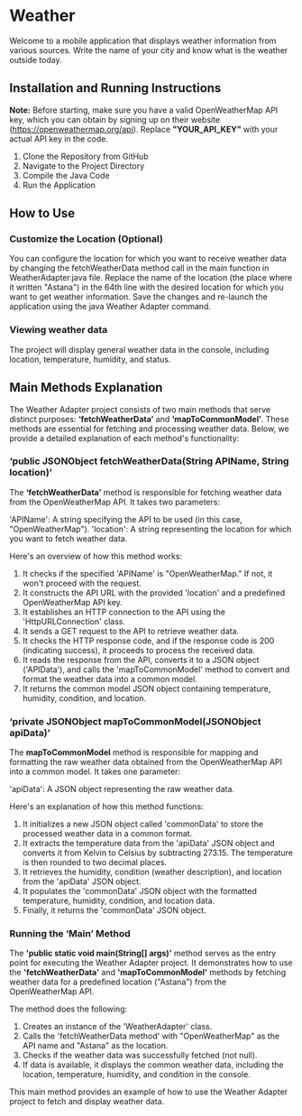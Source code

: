 # Weather 
Welcome to a  mobile application that displays weather information from various sources. Write the name of your city and know what is the weather outside today.

## Installation and Running Instructions
**Note:** Before starting, make sure you have a valid OpenWeatherMap API key, which you can obtain by signing up on their website (https://openweathermap.org/api). Replace **"YOUR_API_KEY"** with your actual API key in the code.

1. Clone the Repository from GitHub
2. Navigate to the Project Directory
3. Compile the Java Code
4. Run the Application


## How to Use

### Customize the Location (Optional)
You can configure the location for which you want to receive weather data by changing the fetchWeatherData method call in the main function in WeatherAdapter.java file. Replace the name of the location (the place where it written "Astana") in the 64th line with the desired location for which you want to get weather information. Save the changes and re-launch the application using the java Weather Adapter command.

### Viewing weather data
The project will display general weather data in the console, including location, temperature, humidity, and status.



## Main Methods Explanation

The Weather Adapter project consists of two main methods that serve distinct purposes: **‘fetchWeatherData’** and **‘mapToCommonModel’**. These methods are essential for fetching and processing weather data. Below, we provide a detailed explanation of each method's functionality:

### ‘public JSONObject fetchWeatherData(String APIName, String location)’
The **‘fetchWeatherData’** method is responsible for fetching weather data from the OpenWeatherMap API. It takes two parameters:

'APIName': A string specifying the API to be used (in this case, "OpenWeatherMap").
'location': A string representing the location for which you want to fetch weather data.

Here's an overview of how this method works:
1. It checks if the specified 'APIName' is "OpenWeatherMap." If not, it won't proceed with the request.
2. It constructs the API URL with the provided 'location' and a predefined OpenWeatherMap API key.
3. It establishes an HTTP connection to the API using the 'HttpURLConnection' class.
4. It sends a GET request to the API to retrieve weather data.
5. It checks the HTTP response code, and if the response code is 200 (indicating success), it proceeds to process the received data.
6. It reads the response from the API, converts it to a JSON object ('APIData'), and calls the 'mapToCommonModel' method to convert and format the weather data into a common model.
7. It returns the common model JSON object containing temperature, humidity, condition, and location.


### ‘private JSONObject mapToCommonModel(JSONObject apiData)’
The **mapToCommonModel** method is responsible for mapping and formatting the raw weather data obtained from the OpenWeatherMap API into a common model. It takes one parameter:

'apiData': A JSON object representing the raw weather data.

Here's an explanation of how this method functions:
1. It initializes a new JSON object called 'commonData' to store the processed weather data in a common format.
2. It extracts the temperature data from the 'apiData' JSON object and converts it from Kelvin to Celsius by subtracting 273.15. The temperature is then rounded to two decimal places.
3. It retrieves the humidity, condition (weather description), and location from the 'apiData' JSON object.
4. It populates the 'commonData' JSON object with the formatted temperature, humidity, condition, and location data.
5. Finally, it returns the 'commonData' JSON object.


### Running the ‘Main’ Method
The **'public static void main(String[] args)'** method serves as the entry point for executing the Weather Adapter project. It demonstrates how to use the **'fetchWeatherData'** and **'mapToCommonModel'** methods by fetching weather data for a predefined location ("Astana") from the OpenWeatherMap API.

The method does the following:
1. Creates an instance of the 'WeatherAdapter' class.
2. Calls the 'fetchWeatherData method' with "OpenWeatherMap" as the API name and "Astana" as the location.
3. Checks if the weather data was successfully fetched (not null).
4. If data is available, it displays the common weather data, including the location, temperature, humidity, and condition in the console.

This main method provides an example of how to use the Weather Adapter project to fetch and display weather data.




